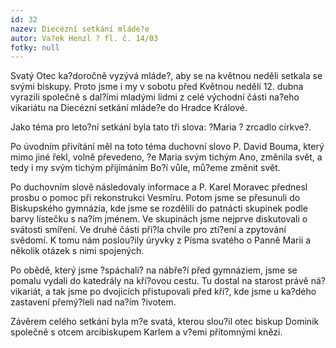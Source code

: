 ```yaml
---
id: 32
nazev: Diecézní setkání mláde?e
autor: Va?ek Henzl ? fl. č. 14/03
fotky: null
---
```

Svatý Otec ka?doročně vyzývá mláde?, aby se na květnou neděli setkala se svými biskupy. Proto jsme i my v sobotu před Květnou nedělí 12. dubna vyrazili společně s dal?ími mladými lidmi z celé východní části na?eho vikariátu na Diecézní setkání mláde?e do Hradce Králové.<p>
Jako téma pro leto?ní setkání byla tato tři slova: ?Maria ? zrcadlo církve?. <p>
Po úvodním přivítání měl na toto téma duchovní slovo P. David Bouma, který mimo jiné řekl, volně převedeno, ?e Maria svým tichým Ano, změnila svět, a tedy i my svým tichým přijímáním Bo?í vůle, mů?eme změnit svět.<p>
Po duchovním slově následovaly informace a P. Karel Moravec přednesl prosbu o pomoc při rekonstrukci Vesmíru. Potom jsme se přesunuli do Biskupského gymnázia, kde jsme se rozdělili do patnácti skupinek podle barvy lístečku s na?ím jménem. Ve skupinách jsme nejprve diskutovali o svátosti smíření. Ve druhé části při?la chvíle pro zti?ení a zpytování svědomí. K tomu nám poslou?ily úryvky z Písma svatého o Panně Marii a několik otázek s nimi spojených.<p>
Po obědě, který jsme ?spáchali? na nábře?í před gymnáziem, jsme se pomalu vydali do katedrály na kří?ovou cestu. Tu dostal na starost právě ná? vikariát, a tak jsme po dvojicích přistupovali před kří?, kde jsme u ka?dého zastavení přemý?leli nad na?ím ?ivotem.<p>
Závěrem celého setkání byla m?e svatá, kterou slou?il otec biskup Dominik společně s otcem arcibiskupem Karlem a v?emi přítomnými knězi.<p>
